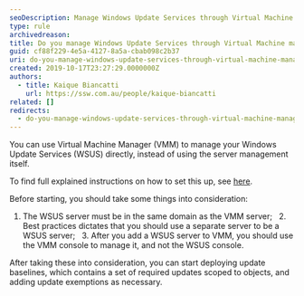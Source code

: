 ```yaml
---
seoDescription: Manage Windows Update Services through Virtual Machine Manager (VMM) to streamline update management and reduce administrative burdens.
type: rule
archivedreason:
title: Do you manage Windows Update Services through Virtual Machine manager (VMM)?
guid: cf88f229-4e5a-4127-8a5a-cbab098c2b37
uri: do-you-manage-windows-update-services-through-virtual-machine-manager-vmm
created: 2019-10-17T23:27:29.0000000Z
authors:
  - title: Kaique Biancatti
    url: https://ssw.com.au/people/kaique-biancatti
related: []
redirects:
  - do-you-manage-windows-update-services-through-virtual-machine-manager-(vmm)
---
```


You can use Virtual Machine Manager (VMM) to manage your Windows Update Services (WSUS) directly, instead of using the server management itself.

<!--endintro-->

To find full explained instructions on how to set this up, see [here](https://docs.microsoft.com/en-us/system-center/vmm/update-server?view=sc-vmm-2019&WT.mc_id=WDIT-MVP-33518).

Before starting, you should take some things into consideration:

1. The WSUS server must be in the same domain as the VMM server;
     2. Best practices dictates that you should use a separate server to be a WSUS server;
     3. After you add a WSUS server to VMM, you should use the VMM console to manage it, and not the WSUS console.

After taking these into consideration, you can start deploying update baselines, which contains a set of required updates scoped to objects, and adding update exemptions as necessary.
